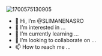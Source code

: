 ![1700575130905](https://github.com/SLIMANENASRO/SLIMANENASRO/assets/151879901/24d531e5-517d-473f-b326-9b6c3c00d649)
- 👋 Hi, I’m @SLIMANENASRO
- 👀 I’m interested in ...
- 🌱 I’m currently learning ...
- 💞️ I’m looking to collaborate on ...
- 📫 How to reach me ...

<!---
SLIMANENASRO/SLIMANENASRO is a ✨ special ✨ repository because its `README.md` (this file) appears on your GitHub profile.
You can click the Preview link to take a look at your changes.
--->
